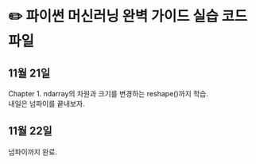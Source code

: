 # ✏️ 파이썬 머신러닝 완벽 가이드 실습 코드파일
## 11월 21일 
Chapter 1. ndarray의 차원과 크기를 변경하는 reshape()까지 학습.<br>
내일은 넘파이를 끝내보자.
## 11월 22일 
넘파이까지 완료.
